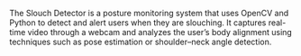 The Slouch Detector is a posture monitoring system that uses OpenCV and Python to detect and alert users when they are slouching. It captures real-time video through a webcam and analyzes the user’s body alignment using techniques such as pose estimation or shoulder–neck angle detection.
